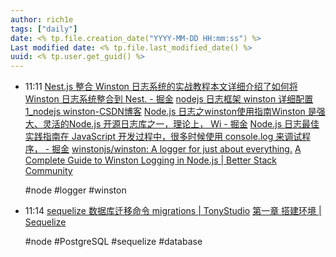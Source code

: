 ```yaml
---
author: rich1e
tags: ["daily"]
date: <% tp.file.creation_date("YYYY-MM-DD HH:mm:ss") %>
Last modified date: <% tp.file.last_modified_date() %>
uuid: <% tp.user.get_guid() %>
---
```


- 11:11 
  [Nest.js 整合 Winston 日志系统的实战教程本文详细介绍了如何将 Winston 日志系统整合到 Nest. - 掘金](https://juejin.cn/post/7345339165418274816)
  [nodejs 日志框架 winston 详细配置 1_nodejs winston-CSDN博客](https://blog.csdn.net/gambool/article/details/134299068)
  [Node.js 日志之winston使用指南Winston 是强大、灵活的Node.js 开源日志库之一，理论上， Wi - 掘金](https://juejin.cn/post/7018169629176496158)
  [Node.js 日志最佳实践指南在 JavaScript 开发过程中，很多时候使用 console.log 来调试程序， - 掘金](https://juejin.cn/post/7017811851345920037)
  [winstonjs/winston: A logger for just about everything.](https://github.com/winstonjs/winston#readme)
  [A Complete Guide to Winston Logging in Node.js | Better Stack Community](https://betterstack.com/community/guides/logging/how-to-install-setup-and-use-winston-and-morgan-to-log-node-js-applications/)
  
  #node #logger #winston  
- 11:14 
  [sequelize 数据库迁移命令 migrations | TonyStudio](https://blog.tcs-y.com/2020/05/14/sequelize-migrations/)
  [第一章 搭建环境 | Sequelize](https://nodelover.gitbook.io/sequelize/di-yi-zhang-da-jian-huan-jing)
  
  #node #PostgreSQL #sequelize #database 